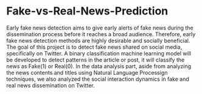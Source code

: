 # Fake-vs-Real-News-Prediction
Early fake news detection aims to give early alerts of fake news during the dissemination process before it reaches a broad audience. Therefore, early fake news detection methods are highly desirable and socially beneficial.  The goal of this project is to detect fake news shared on social media, specifically on Twitter. A binary classification machine learning model will be developed to detect patterns in the article or post, it will classify the news as Fake(1) or Real(0).   In the data analysis part, aside from analyzing the news contents and titles using Natural Language Processign techniques, we also analyzed the social interaction dynamics in fake and real news dissemination on Twitter.
